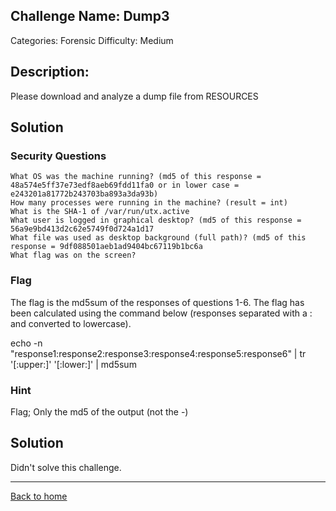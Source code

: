 ## Challenge Name: Dump3
Categories: Forensic
Difficulty: Medium

## Description: 
Please download and analyze a dump file from RESOURCES

## Solution

### Security Questions

    What OS was the machine running? (md5 of this response = 48a574e5ff37e73edf8aeb69fdd11fa0 or in lower case = e243201a81772b243703ba893a3da93b)
    How many processes were running in the machine? (result = int)
    What is the SHA-1 of /var/run/utx.active
    What user is logged in graphical desktop? (md5 of this response = 56a9e9bd413d2c62e5749f0d724a1d17
    What file was used as desktop background (full path)? (md5 of this response = 9df088501aeb1ad9404bc67119b1bc6a
    What flag was on the screen?

### Flag

The flag is the md5sum of the responses of questions 1-6. The flag has been calculated using the command below (responses separated with a : and converted to lowercase).

echo -n "response1:response2:response3:response4:response5:response6" | tr '[:upper:]' '[:lower:]' | md5sum 

### Hint

Flag; Only the md5 of the output (not the -)

## Solution

Didn't solve this challenge.


---
[Back to home](../README.md)
